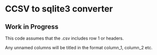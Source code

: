 # CCSV to sqlite3 converter

## Work in Progress

This code assumes that the .csv includes row 1 or headers.

Any unnamed columns will be titled in the format column_1, column_2 etc.
